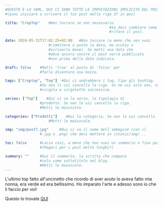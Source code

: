 ```yaml
---
#QUESTO È LO YAML, QUI CI SONO TUTTE LE IMPOSTAZIONI IMPLICITE DEL POST
#(puoi iniziare a scrivere il tuo post dalla riga 37 in poi)

title: "CropTop"    #Non toccare se non necessario
                                                #Se devi cambiare nome è meglio
                                                #rifare il post.

date: 2019-05-31T17:02:25+02:00   #Non toccare (a meno che non vuoi
                    #rimettere a posto la data, ma occhio a
                    #scriverla bene). Se metti una data che
                    #deve ancora venire il post verrà pubblicato
                    #non prima della data indicata.

draft: false    #Metti 'true' al posto di 'false' per
                #farlo diventare una bozza.

tags: ["Croptop", "Top"]  #Qui ci andrebbero i tag, tipo gli hashtag.
                #Se non li usi cancella la riga. Se ne usi solo uno, cancella
                #virgola e virgolette successive.

series: ["Top"]    #Qui ci va la serie, la tipologia di
                #prodotto. Se non le usi cancella la riga.
                #Metti le maiuscole.

categories: ["Prodotti"]    #Qui la categoria. Se non la usi cancella la riga.
                    #Metti le maiuscole.

img: "img/post7.jpg"     #Qui ci va il nome dell'immagine (con il 
                #.jpg o .png) che devi mettere in /static/img/...

toc: false      #Lacia così, a meno che non vuoi un sommario a fine post
                #(Magari per i post molto lunghi?)

summary: ""     #Qui il sommario, la scritta che compare 
                #solo come sottotitolo nel blog.
                #Metti le maiuscole.
---
```

L'ultimo top fatto all'uncinetto che ricordo di aver avuto lo aveva fatto mia nonna, era verde ed era bellissimo. Ho imparato l'arte e adesso sono io che li faccio per voi! 

Questo lo trovate <a href="https://www.etsy.com/it/listing/682759198/croptop-crochet?ref=shop_home_active_3">QUI</a>